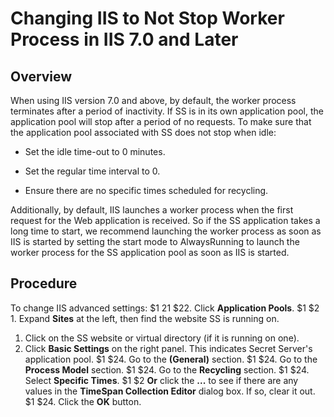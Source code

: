 [title]: # (Changing IIS to Not Stop Worker Process in IIS 7.0 and Later)
[tags]: # (troubleshooting, workaround, IIS, worker process)
[priority]: # (1000)

# Changing IIS to Not Stop Worker Process in IIS 7.0 and Later

## Overview 

When using IIS version 7.0 and above, by default, the worker process terminates after a period of inactivity. If SS is in its own application pool, the application pool will stop after a period of no requests. To make sure that the application pool associated with SS does not stop when idle:

- Set the idle time-out to 0 minutes.

- Set the regular time interval to 0.

- Ensure there are no specific times scheduled for recycling. 

Additionally, by default, IIS launches a worker process when the first request for the Web application is received. So if the SS application takes a long time to start, we recommend launching the worker process as soon as IIS is started by setting the start mode to AlwaysRunning to launch the worker process for the SS application pool as soon as IIS is started.

## Procedure 

To change IIS advanced settings:
$1
$2$1
$22. Click **Application Pools**.
$1
$2   1. Expand **Sites** at the left, then find the website SS is running on. 
   1. Click on the SS website or virtual directory (if it is running on one).
   1. Click **Basic Settings** on the right panel. This indicates Secret Server's application pool.
$1
$24. Go to the **(General)** section.
$1
$24. Go to the **Process Model** section.
$1
$24. Go to the **Recycling** section.
$1
$24. Select **Specific Times**.
$1
$2   **Or** click the **...** to see if there are any values in the **TimeSpan Collection Editor** dialog box. 
   If so, clear it out.
$1
$24. Click the **OK** button.